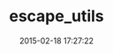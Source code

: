 ---
layout: post
title:  "escape_utils"
repo:   "brianmario/escape_utils"
date:   2015-02-18 17:27:22
gemurl: https://github.com/brianmario/escape_utils
---
